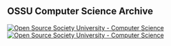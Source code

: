 ## OSSU Computer Science Archive

<a href="https://github.com/kyaruwo/computer-science">
<img alt="Open Source Society University - Computer Science" src="https://img.shields.io/badge/OSSU-computer--science-violet.svg">
</a>

<a href="https://github.com/kyaruwo/computer-science/blob/master/kyaruwo.md">
<img alt="Open Source Society University - Computer Science" src="https://img.shields.io/badge/Progress-kyaruwo-violet.svg">
</a>
